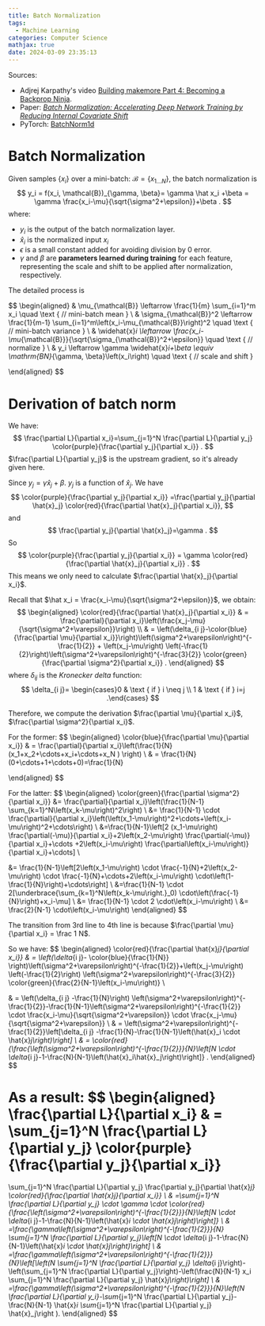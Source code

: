 ```yaml
---
title: Batch Normalization
tags:
  - Machine Learning
categories: Computer Science
mathjax: true
date: 2024-03-09 23:35:13
---
```



Sources:

* Adjrej Karpathy's video [Building makemore Part 4: Becoming a Backprop Ninja](https://www.youtube.com/watch?v=q8SA3rM6ckI&list=PLAqhIrjkxbuWI23v9cThsA9GvCAUhRvKZ&index=5&t=5798s).
* Paper: *[Batch Normalization: Accelerating Deep Network Training by
  Reducing Internal Covariate Shift](https://arxiv.org/pdf/1502.03167.pdf)*
* PyTorch: [BatchNorm1d](https://pytorch.org/docs/stable/generated/torch.nn.BatchNorm1d.html#torch.nn.BatchNorm1d)

<!--more-->

# Batch Normalization

Given samples $\{x_i\}$ over a mini-batch: $\mathcal{B}=\left\{x_{1 \ldots N}\right\}$, the batch normalization is
$$
y_i = f(x_i, \mathcal{B})_{\gamma, \beta}=
\gamma \hat x_i +\beta = 
\gamma \frac{x_i-\mu}{\sqrt{\sigma^2+\epsilon}}+\beta .
$$
where:

- $y_i$ is the output of the batch normalization layer.
- $\hat x_i$ is the normalized input $x_i$
- $\epsilon$ is a small constant added for avoiding division by 0 error.
- $\gamma$ and $\beta$ are **parameters learned during training** for each feature, representing the scale and shift to be applied after normalization, respectively.

The detailed process is

$$
\begin{aligned} 
& \mu_{\mathcal{B}} \leftarrow \frac{1}{m} \sum_{i=1}^m x_i \quad \text { // mini-batch mean } 
\\ 
& \sigma_{\mathcal{B}}^2 \leftarrow \frac{1}{m-1} \sum_{i=1}^m\left(x_i-\mu_{\mathcal{B}}\right)^2 \quad \text { // mini-batch variance } 
\\ 
& \widehat{x}_i \leftarrow \frac{x_i-\mu_{\mathcal{B}}}{\sqrt{\sigma_{\mathcal{B}}^2+\epsilon}} \quad \text { // normalize } 
\\
& y_i \leftarrow \gamma \widehat{x}_i+\beta \equiv \mathrm{BN}_{\gamma, \beta}\left(x_i\right) \quad \text { // scale and shift } 

\end{aligned}
$$


# Derivation of batch norm

We have:
$$
\frac{\partial L}{\partial x_i}=\sum_{j=1}^N \frac{\partial L}{\partial y_j} \color{purple}{\frac{\partial y_j}{\partial x_i}} .
$$
$\frac{\partial L}{\partial y_j}$ is the upstream gradient, so it's already given here. 

Since $y_j = \gamma \hat x_j +\beta$. $y_j$ is a function of $\hat x_j$. We have
$$
\color{purple}{\frac{\partial y_j}{\partial x_i}} =\frac{\partial y_j}{\partial \hat{x}_j} \color{red}{\frac{\partial \hat{x}_j}{\partial x_i}},
$$
and
$$
\frac{\partial y_j}{\partial \hat{x}_j}=\gamma .
$$
So
$$
\color{purple}{\frac{\partial y_j}{\partial x_i}} = \gamma \color{red}{\frac{\partial \hat{x}_j}{\partial x_i}} .
$$
This means we only need to calculate $\frac{\partial \hat{x}_j}{\partial x_i}$. 



Recall that $\hat x_i = \frac{x_i-\mu}{\sqrt{\sigma^2+\epsilon}}$, we obtain:
$$
\begin{aligned} 
\color{red}{\frac{\partial \hat{x}_j}{\partial x_i}}
& = 
\frac{\partial}{\partial x_i}\left(\frac{x_j-\mu}{\sqrt{\sigma^2+\varepsilon}}\right) 
\\
& = 
\left(\delta_{i j}-\color{blue}{\frac{\partial \mu}{\partial x_i}}\right)\left(\sigma^2+\varepsilon\right)^{-\frac{1}{2}}
+
\left(x_j-\mu\right) \left(-\frac{1}{2}\right)\left(\sigma^2+\varepsilon\right)^{-\frac{3}{2}}  \color{green}{\frac{\partial \sigma^2}{\partial x_i}} .
\end{aligned}
$$
where $\delta_{i j}$ is the *Kronecker delta* function:
$$
\delta_{i j}= \begin{cases}0 & \text { if } i \neq j \\ 1 & \text { if } i=j .\end{cases}
$$


Therefore, we compute the derivation $\frac{\partial \mu}{\partial x_i}$, $\frac{\partial \sigma^2}{\partial x_i}$.

For the former:
$$
\begin{aligned} 
\color{blue}{\frac{\partial \mu}{\partial x_i}} 
& =
\frac{\partial}{\partial x_i}\left(\frac{1}{N} (x_1+x_2+\cdots+x_i+\cdots+x_N ) \right) 
\\
& =
\frac{1}{N}(0+\cdots+1+\cdots+0)=\frac{1}{N}

\end{aligned}
$$


For the latter:
$$
\begin{aligned}
\color{green}{\frac{\partial \sigma^2}{\partial x_i}}
&= \frac{\partial}{\partial x_i}\left(\frac{1}{N-1} \sum_{k=1}^N\left(x_k-\mu\right)^2\right) \\
&= \frac{1}{N-1} \cdot \frac{\partial}{\partial x_i}\left(\left(x_1-\mu\right)^2+\cdots+\left(x_i-\mu\right)^2+\cdots\right) \\
&=\frac{1}{N-1}\left[2 (x_1-\mu\right) \frac{\partial(-\mu)}{\partial x_i}+2\left(x_2-\mu\right) \frac{\partial(-\mu)}{\partial x_i}+\cdots +2\left(x_i-\mu\right) \frac{\partial\left(x_i-\mu\right)}{\partial x_i}+\cdots] \\

&= \frac{1}{N-1}\left[2\left(x_1-\mu\right) \cdot \frac{-1}{N}+2\left(x_2-\mu\right) \cdot \frac{-1}{N}+\cdots+2\left(x_i-\mu\right) \cdot\left(1-\frac{1}{N}\right)+\cdots\right] \\
&=\frac{1}{N-1} \cdot 2[\underbrace{\sum_{k=1}^N\left(x_k-\mu\right.}_0) \cdot\left(\frac{-1}{N}\right)+x_i-\mu] \\
&= \frac{1}{N-1} \cdot 2 \cdot\left(x_i-\mu\right) \\
&= \frac{2}{N-1} \cdot\left(x_i-\mu\right)
\end{aligned}
$$


The transition from 3rd line to 4th line is because $\frac{\partial \mu}{\partial x_i} = \frac 1 N$.



So we have:
$$
\begin{aligned}
\color{red}{\frac{\partial \hat{x}_j}{\partial x_i}}
& =
\left(\delta_{i j}- \color{blue}{\frac{1}{N}} \right)\left(\sigma^2+\varepsilon\right)^{-\frac{1}{2}}+\left(x_j-\mu\right) \left(-\frac{1}{2}\right) \left(\sigma^2+\varepsilon\right)^{-\frac{3}{2}} \color{green}{\frac{2}{N-1}\left(x_i-\mu\right)} \\

& =
\left(\delta_{i j} -\frac{1}{N}\right) \left(\sigma^2+\varepsilon\right)^{-\frac{1}{2}}-\frac{1}{N-1}\left(\sigma^2+\varepsilon\right)^{-\frac{1}{2}} \cdot \frac{x_i-\mu}{\sqrt{\sigma^2+\varepsilon}} \cdot \frac{x_j-\mu}{\sqrt{\sigma^2+\varepsilon}} \\
& =
\left(\sigma^2+\varepsilon\right)^{-\frac{1}{2}}\left[\delta_{i j} -\frac{1}{N}-\frac{1}{N-1}\left(\hat{x}_i \cdot \hat{x}_j\right)\right] \\
& =
\color{red}{\frac{\left(\sigma^2+\varepsilon\right)^{-\frac{1}{2}}}{N}\left[N \cdot \delta_{i j}-1-\frac{N}{N-1}\left(\hat{x}_i\hat{x}_j\right)\right]} .
\end{aligned}
$$


As a result:
$$
\begin{aligned}
\frac{\partial L}{\partial x_i} 
& =
\sum_{j=1}^N \frac{\partial L}{\partial y_j} \color{purple}{\frac{\partial y_j}{\partial x_i}}
=
\sum_{j=1}^N \frac{\partial L}{\partial y_j} \frac{\partial y_j}{\partial \hat{x}_j} \color{red}{\frac{\partial \hat{x}_j}{\partial x_i}} 
\\
& =\sum_{j=1}^N \frac{\partial L}{\partial y_j} \cdot \gamma \cdot \color{red} {\frac{\left(\sigma^2+\varepsilon\right)^{-\frac{1}{2}}}{N}\left[N \cdot \delta_{i j}-1-\frac{N}{N-1}\left(\hat{x}_i \cdot \hat{x}_j\right)\right]} \\
& =\frac{\gamma\left(\sigma^2+\varepsilon\right)^{-\frac{1}{2}}}{N} \sum_{j=1}^N \frac{\partial L}{\partial y_j}\left[N \cdot \delta_{i j}-1-\frac{N}{N-1}\left(\hat{x}_i \cdot \hat{x}_j\right)\right] \\
& =\frac{\gamma\left(\sigma^2+\varepsilon\right)^{-\frac{1}{2}}}{N}\left[\left(N \sum_{j=1}^N \frac{\partial L}{\partial y_j} \delta_{i j}\right)-\left(\sum_{j=1}^N \frac{\partial L}{\partial y_j}\right)-\left(\frac{N}{N-1} x_i \sum_{j=1}^N \frac{\partial L}{\partial y_j} \hat{x}_j\right)\right] \\
& =\frac{\gamma\left(\sigma^2+\varepsilon\right)^{-\frac{1}{2}}}{N}\left(N  \frac{\partial L}{\partial y_i}-\sum_{j=1}^N \frac{\partial L}{\partial y_j}-\frac{N}{N-1} \hat{x}_i \sum_{j=1}^N \frac{\partial L}{\partial y_j} \hat{x}_j\right ).
\end{aligned}
$$





